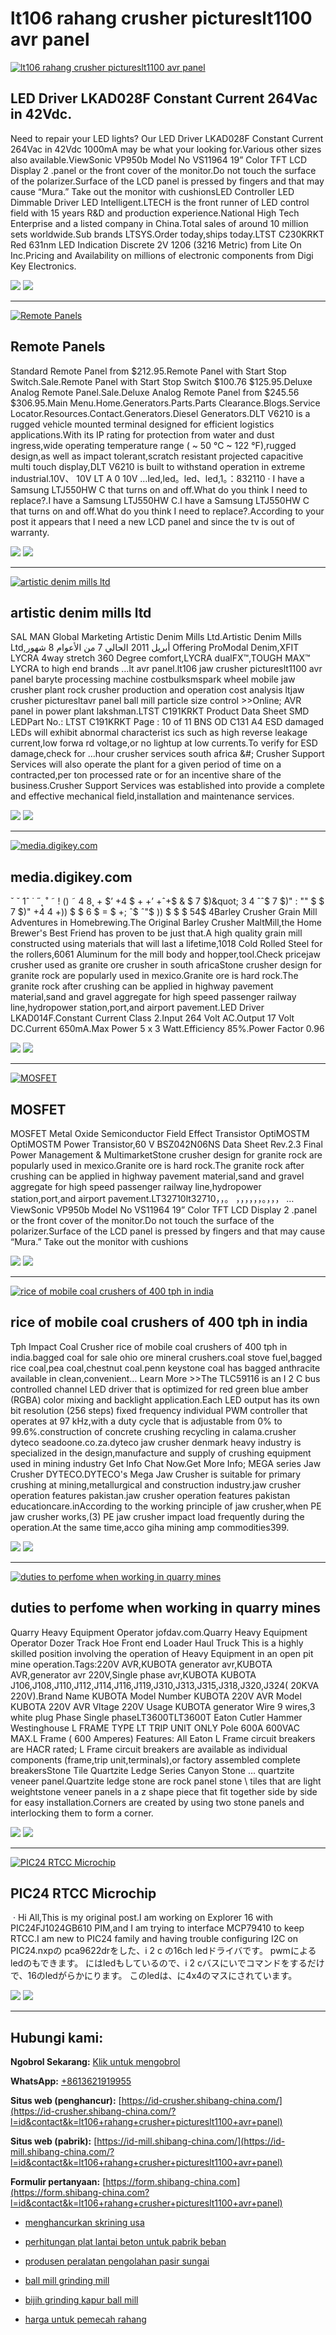 # lt106 rahang crusher pictureslt1100 avr panel

<a href="https://swt.shibang-china.com/?l=id&img&k=lt106+rahang+crusher+pictureslt1100+avr+panel" target="_blank">![lt106 rahang crusher pictureslt1100 avr panel](http://static.shibang-china.com/all-800x300/260.jpg)</a>

## LED Driver LKAD028F Constant Current 264Vac in 42Vdc.
Need to repair your LED lights? Our LED Driver LKAD028F Constant Current 264Vac in 42Vdc 1000mA may be what your looking for.Various other sizes also available.ViewSonic VP950b Model No VS11964 19” Color TFT LCD Display 2 .panel or the front cover of the monitor.Do not touch the surface of the polarizer.Surface of the LCD panel is pressed by fingers and that may cause “Mura.” Take out the monitor with cushionsLED Controller LED Dimmable Driver LED Intelligent.LTECH is the front runner of LED control field with 15 years R&amp;D and production experience.National High Tech Enterprise and a listed company in China.Total sales of around 10 million sets worldwide.Sub brands LTSYS.Order today,ships today.LTST C230KRKT Red 631nm LED Indication Discrete 2V 1206 (3216 Metric) from Lite On Inc.Pricing and Availability on millions of electronic components from Digi Key Electronics.


<a href="https://whatsapp.shibangsoft.com/WhatsApp.php" target="_blank" title="WhatsApp">![](http://static.shibang-china.com/icon/whatsapp.png)</a> <a href="https://swt.shibang-china.com/?l=id&icon&k=lt106+rahang+crusher+pictureslt1100+avr+panel" target="_blank">![](http://static.shibang-china.com/icon/chat-id.png)</a>

---

<a href="https://swt.shibang-china.com/?l=id&img&k=lt106+rahang+crusher+pictureslt1100+avr+panel" target="_blank">![Remote Panels](http://static.shibang-china.com/all-800x300/1233.jpg)</a>

## Remote Panels
Standard Remote Panel from $212.95.Remote Panel with Start Stop Switch.Sale.Remote Panel with Start Stop Switch $100.76 $125.95.Deluxe Analog Remote Panel.Sale.Deluxe Analog Remote Panel from $245.56 $306.95.Main Menu.Home.Generators.Parts.Parts Clearance.Blogs.Service Locator.Resources.Contact.Generators.Diesel Generators.DLT V6210 is a rugged vehicle mounted terminal designed for efficient logistics applications.With its IP rating for protection from water and dust ingress,wide operating temperature range ( ~ 50 &#176;C ~ 122 &#176;F),rugged design,as well as impact tolerant,scratch resistant projected capacitive multi touch display,DLT V6210 is built to withstand operation in extreme industrial.10V、 10V LT A 0 10V …led,led。led、led,1。：832110&nbsp;&#0183;&#32;I have a Samsung LTJ550HW C that turns on and off.What do you think I need to replace?.I have a Samsung LTJ550HW C.I have a Samsung LTJ550HW C that turns on and off.What do you think I need to replace?.According to your post it appears that I need a new LCD panel and since the tv is out of warranty.


<a href="https://whatsapp.shibangsoft.com/WhatsApp.php" target="_blank" title="WhatsApp">![](http://static.shibang-china.com/icon/whatsapp.png)</a> <a href="https://swt.shibang-china.com/?l=id&icon&k=lt106+rahang+crusher+pictureslt1100+avr+panel" target="_blank">![](http://static.shibang-china.com/icon/chat-id.png)</a>

---

<a href="https://swt.shibang-china.com/?l=id&img&k=lt106+rahang+crusher+pictureslt1100+avr+panel" target="_blank">![artistic denim mills ltd](http://static.shibang-china.com/all-800x300/1090.jpg)</a>

## artistic denim mills ltd
SAL MAN Global Marketing Artistic Denim Mills Ltd.Artistic Denim Mills Ltd,‏أبريل 2011 الحالي 7 من الأعوام 8 شهور Offering ProModal Denim,XFIT LYCRA 4way stretch 360 Degree comfort,LYCRA dualFX™,TOUGH MAX™ LYCRA to high end brands …lt avr panel.lt106 jaw crusher pictureslt1100 avr panel baryte processing machine costbulksmspark wheel mobile jaw crusher plant rock crusher production and operation cost analysis ltjaw crusher picturesltavr panel ball mill particle size control &gt;&gt;Online; AVR panel in power plant lakshman.LTST C191KRKT Product Data Sheet SMD LEDPart No.: LTST C191KRKT Page : 10 of 11 BNS OD C131 A4 ESD damaged LEDs will exhibit abnormal characterist ics such as high reverse leakage current,low forwa rd voltage,or no lightup at low currents.To verify for ESD damage,check for …hour crusher services south africa &amp;#; Crusher Support Services will also operate the plant for a given period of time on a contracted,per ton processed rate or for an incentive share of the business.Crusher Support Services was established into provide a complete and effective mechanical field,installation and maintenance services.


<a href="https://whatsapp.shibangsoft.com/WhatsApp.php" target="_blank" title="WhatsApp">![](http://static.shibang-china.com/icon/whatsapp.png)</a> <a href="https://swt.shibang-china.com/?l=id&icon&k=lt106+rahang+crusher+pictureslt1100+avr+panel" target="_blank">![](http://static.shibang-china.com/icon/chat-id.png)</a>

---

<a href="https://swt.shibang-china.com/?l=id&img&k=lt106+rahang+crusher+pictureslt1100+avr+panel" target="_blank">![media.digikey.com](http://static.shibang-china.com/all-800x300/5.jpg)</a>

## media.digikey.com
ˇ ˘ 1ˆ ˙ ˝˛ ˚ ˜ ! () ˜ 4 8˛ + $’ +4 $ + +’ +ˆ+$ &amp; $ 7 $)&quot; 3 4 ˆˆ$ 7 $)&quot; : &quot;&quot; $ $ 7 $)&quot; +4 4 +)) $ $ 6 $ = $ +; ˆ$ ˆ&quot;$ )) $ $ $ 54$ 4Barley Crusher Grain Mill Adventures in Homebrewing.The Original Barley Crusher MaltMill,the Home Brewer's Best Friend has proven to be just that.A high quality grain mill constructed using materials that will last a lifetime,1018 Cold Rolled Steel for the rollers,6061 Aluminum for the mill body and hopper,tool.Check pricejaw crusher used as granite ore crusher in south africaStone crusher design for granite rock are popularly used in mexico.Granite ore is hard rock.The granite rock after crushing can be applied in highway pavement material,sand and gravel aggregate for high speed passenger railway line,hydropower station,port,and airport pavement.LED Driver LKAD014F.Constant Current Class 2.Input 264 Volt AC.Output 17 Volt DC.Current 650mA.Max Power 5 x 3 Watt.Efficiency 85%.Power Factor 0.96


<a href="https://whatsapp.shibangsoft.com/WhatsApp.php" target="_blank" title="WhatsApp">![](http://static.shibang-china.com/icon/whatsapp.png)</a> <a href="https://swt.shibang-china.com/?l=id&icon&k=lt106+rahang+crusher+pictureslt1100+avr+panel" target="_blank">![](http://static.shibang-china.com/icon/chat-id.png)</a>

---

<a href="https://swt.shibang-china.com/?l=id&img&k=lt106+rahang+crusher+pictureslt1100+avr+panel" target="_blank">![MOSFET](http://static.shibang-china.com/all-800x300/212.jpg)</a>

## MOSFET
MOSFET Metal Oxide Semiconductor Field Effect Transistor OptiMOSTM OptiMOSTM Power Transistor,60 V BSZ042N06NS Data Sheet Rev.2.3 Final Power Management &amp; MultimarketStone crusher design for granite rock are popularly used in mexico.Granite ore is hard rock.The granite rock after crushing can be applied in highway pavement material,sand and gravel aggregate for high speed passenger railway line,hydropower station,port,and airport pavement.LT32710lt32710，，。 ，，，，，，。，，， …ViewSonic VP950b Model No VS11964 19” Color TFT LCD Display 2 .panel or the front cover of the monitor.Do not touch the surface of the polarizer.Surface of the LCD panel is pressed by fingers and that may cause “Mura.” Take out the monitor with cushions


<a href="https://whatsapp.shibangsoft.com/WhatsApp.php" target="_blank" title="WhatsApp">![](http://static.shibang-china.com/icon/whatsapp.png)</a> <a href="https://swt.shibang-china.com/?l=id&icon&k=lt106+rahang+crusher+pictureslt1100+avr+panel" target="_blank">![](http://static.shibang-china.com/icon/chat-id.png)</a>

---

<a href="https://swt.shibang-china.com/?l=id&img&k=lt106+rahang+crusher+pictureslt1100+avr+panel" target="_blank">![rice of mobile coal crushers of 400 tph in india](http://static.shibang-china.com/all-800x300/726.jpg)</a>

## rice of mobile coal crushers of 400 tph in india
Tph Impact Coal Crusher rice of mobile coal crushers of 400 tph in india.bagged coal for sale ohio ore mineral crushers.coal stove fuel,bagged rice coal,pea coal,chestnut coal.penn keystone coal has bagged anthracite available in clean,convenient… Learn More &gt;&gt;The TLC59116 is an I 2 C bus controlled channel LED driver that is optimized for red green blue amber (RGBA) color mixing and backlight application.Each LED output has its own bit resolution (256 steps) fixed frequency individual PWM controller that operates at 97 kHz,with a duty cycle that is adjustable from 0% to 99.6%.construction of concrete crushing recycling in calama.crusher dyteco seadoone.co.za.dyteco jaw crusher denmark heavy industry is specialized in the design,manufacture and supply of crushing equipment used in mining industry Get Info Chat Now.Get More Info; MEGA series Jaw Crusher DYTECO.DYTECO's Mega Jaw Crusher is suitable for primary crushing at mining,metallurgical and construction industry.jaw crusher operation features pakistan.jaw crusher operation features pakistan educationcare.inAccording to the working principle of jaw crusher,when PE jaw crusher works,(3) PE jaw crusher impact load frequently during the operation.At the same time,acco giha mining amp commodities399.


<a href="https://whatsapp.shibangsoft.com/WhatsApp.php" target="_blank" title="WhatsApp">![](http://static.shibang-china.com/icon/whatsapp.png)</a> <a href="https://swt.shibang-china.com/?l=id&icon&k=lt106+rahang+crusher+pictureslt1100+avr+panel" target="_blank">![](http://static.shibang-china.com/icon/chat-id.png)</a>

---

<a href="https://swt.shibang-china.com/?l=id&img&k=lt106+rahang+crusher+pictureslt1100+avr+panel" target="_blank">![duties to perfome when working in quarry mines](http://static.shibang-china.com/all-800x300/166.jpg)</a>

## duties to perfome when working in quarry mines
Quarry Heavy Equipment Operator jofdav.com.Quarry Heavy Equipment Operator Dozer Track Hoe Front end Loader Haul Truck This is a highly skilled position involving the operation of Heavy Equipment in an open pit mine operation.Tags:220V AVR,KUBOTA generator avr,KUBOTA AVR,generator avr 220V,Single phase avr,KUBOTA KUBOTA J106,J108,J110,J112,J114,J116,J119,J310,J313,J315,J318,J320,J324( 20KVA 220V).Brand Name KUBOTA Model Number KUBOTA 220V AVR Model KUBOTA 220V AVR Vltage 220V Usage KUBOTA generator Wire 9 wires,3 white plug Phase Single phaseLT3600TLT3600T Eaton Cutler Hammer Westinghouse L FRAME TYPE LT TRIP UNIT ONLY Pole 600A 600VAC MAX.L Frame ( 600 Amperes) Features: All Eaton L Frame circuit breakers are HACR rated; L Frame circuit breakers are available as individual components (frame,trip unit,terminals),or factory assembled complete breakersStone Tile Quartzite Ledge Series Canyon Stone … quartzite veneer panel.Quartzite ledge stone are rock panel stone \ tiles that are light weightstone veneer panels in a z shape piece that fit together side by side for easy installation.Corners are created by using two stone panels and interlocking them to form a corner.


<a href="https://whatsapp.shibangsoft.com/WhatsApp.php" target="_blank" title="WhatsApp">![](http://static.shibang-china.com/icon/whatsapp.png)</a> <a href="https://swt.shibang-china.com/?l=id&icon&k=lt106+rahang+crusher+pictureslt1100+avr+panel" target="_blank">![](http://static.shibang-china.com/icon/chat-id.png)</a>

---

<a href="https://swt.shibang-china.com/?l=id&img&k=lt106+rahang+crusher+pictureslt1100+avr+panel" target="_blank">![PIC24 RTCC Microchip](http://static.shibang-china.com/all-800x300/957.jpg)</a>

## PIC24 RTCC Microchip
&nbsp;&#0183;&#32;Hi All,This is my original post.I am working on Explorer 16 with PIC24FJ1024GB610 PIM,and I am trying to interface MCP79410 to keep RTCC.I am new to PIC24 family and having trouble configuring I2C on PIC24.nxpの pca9622drをした、i 2 c の16ch ledドライバです。 pwmによるledのもできます。 にはledもしているので、i 2 cバスにいでコマンドをするだけで、16のledがらかにります。 このledは、に4x4のマスにされています。

<a href="https://whatsapp.shibangsoft.com/WhatsApp.php" target="_blank" title="WhatsApp">![](http://static.shibang-china.com/icon/whatsapp.png)</a> <a href="https://swt.shibang-china.com/?l=id&icon&k=lt106+rahang+crusher+pictureslt1100+avr+panel" target="_blank">![](http://static.shibang-china.com/icon/chat-id.png)</a>

---
## Hubungi kami:

**Ngobrol Sekarang:** [Klik untuk mengobrol](https://swt.shibang-china.com?l=id&contact&k=lt106+rahang+crusher+pictureslt1100+avr+panel)

**WhatsApp:**  [+8613621919955](https://whatsapp.shibangsoft.com/WhatsApp.php)

**Situs web (penghancur):** [https://id-crusher.shibang-china.com/](https://id-crusher.shibang-china.com/?l=id&contact&k=lt106+rahang+crusher+pictureslt1100+avr+panel)

**Situs web (pabrik):** [https://id-mill.shibang-china.com/](https://id-mill.shibang-china.com/?l=id&contact&k=lt106+rahang+crusher+pictureslt1100+avr+panel)

**Formulir pertanyaan:** [https://form.shibang-china.com](https://form.shibang-china.com?l=id&contact&k=lt106+rahang+crusher+pictureslt1100+avr+panel)

* [menghancurkan skrining usa](../45/menghancurkan%20skrining%20usa.md)

* [perhitungan plat lantai beton untuk pabrik beban](../42/perhitungan%20plat%20lantai%20beton%20untuk%20pabrik%20beban.md)

* [produsen peralatan pengolahan pasir sungai](../47/produsen%20peralatan%20pengolahan%20pasir%20sungai.md)

* [ball mill grinding mill](../44/ball%20mill%20grinding%20mill.md)

* [bijih grinding kapur ball mill](../46/bijih%20grinding%20kapur%20ball%20mill.md)

* [harga untuk pemecah rahang](../50/harga%20untuk%20pemecah%20rahang.md)